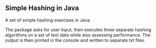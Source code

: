 ## Simple Hashing in Java

A set of simple hashing exercises in Java.

The package asks for user input, then executes three separate hashing algorithms on a set of text data while also assessing performance. The output is then printed in the console and written to separate txt files.